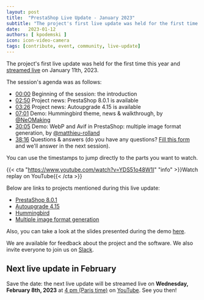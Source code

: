 ```yaml
---
layout: post
title:  "PrestaShop Live Update - January 2023"
subtitle: "The project's first live update was held for the first time this year"
date:   2023-01-12
authors: [ kpodemski ]
icon: icon-video-camera
tags: [contribute, event, community, live-update]
---
```


The project's first live update was held for the first time this year and [streamed live](https://www.youtube.com/watch?v=YDS51o48W1I) on January 11th, 2023.

The session's agenda was as follows:

- [00:00](https://www.youtube.com/watch?v=YDS51o48W1I) Beginning of the session: the introduction
- [02:50](https://youtu.be/YDS51o48W1I?t=170) Project news: PrestaShop 8.0.1 is available
- [03:26](https://youtu.be/YDS51o48W1I?t=206) Project news: Autoupgrade 4.15 is available
- [07:01](https://youtu.be/YDS51o48W1I?t=421) Demo: Hummingbird theme, news & walkthrough, by [@NeOMaking](https://github.com/NeOMaking)
- [30:05](https://youtu.be/YDS51o48W1I?t=1805) Demo: WebP and Avif in PrestaShop: multiple image format generation, by [@matthieu-rolland](https://github.com/matthieu-rolland)
- [38:16](https://youtu.be/YDS51o48W1I?t=2296) Questions & answers (do you have any questions? [Fill this form](https://forms.gle/FWazuZnXBtFPauFZ7) and we'll answer in the next session).

You can use the timestamps to jump directly to the parts you want to watch.

{{< cta "https://www.youtube.com/watch?v=YDS51o48W1I" "info" >}}Watch replay on YouTube{{< /cta >}}

Below are links to projects mentioned during this live update:
- [PrestaShop 8.0.1](https://github.com/PrestaShop/PrestaShop/releases/tag/8.0.1)
- [Autoupgrade 4.15](https://github.com/PrestaShop/autoupgrade/releases/tag/v4.15.0)
- [Hummingbird](https://github.com/PrestaShop/hummingbird)
- [Multiple image format generation](https://github.com/PrestaShop/PrestaShop/pull/29930)

Also, you can take a look at the slides presented during the demo [here](https://docs.google.com/presentation/d/1PahS8Ml52L0fkMVb_3nSAWn07RYqlXhOQKlq5YJPL0A/edit?usp=sharing).

We are available for feedback about the project and the software. We also invite everyone to join us on [Slack](https://www.prestashop-project.org/slack/).

## Next live update in February

Save the date: the next live update will be streamed live on **Wednesday, February 8th, 2023** at [4 pm (Paris time)](https://time.is/1600_8_Feb_2023_in_Paris) on [YouTube](https://www.youtube.com/watch?v=XguCHCNlthA). See you then!

